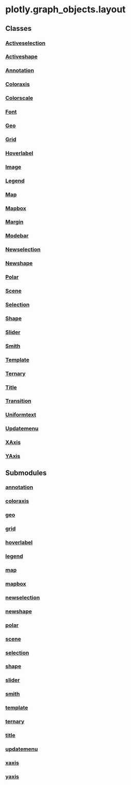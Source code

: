 # plotly.graph_objects.layout

## Classes

### [Activeselection](Activeselection.md)

### [Activeshape](Activeshape.md)

### [Annotation](Annotation.md)

### [Coloraxis](Coloraxis.md)

### [Colorscale](Colorscale.md)

### [Font](Font.md)

### [Geo](Geo.md)

### [Grid](Grid.md)

### [Hoverlabel](Hoverlabel.md)

### [Image](Image.md)

### [Legend](Legend.md)

### [Map](Map.md)

### [Mapbox](Mapbox.md)

### [Margin](Margin.md)

### [Modebar](Modebar.md)

### [Newselection](Newselection.md)

### [Newshape](Newshape.md)

### [Polar](Polar.md)

### [Scene](Scene.md)

### [Selection](Selection.md)

### [Shape](Shape.md)

### [Slider](Slider.md)

### [Smith](Smith.md)

### [Template](Template.md)

### [Ternary](Ternary.md)

### [Title](Title.md)

### [Transition](Transition.md)

### [Uniformtext](Uniformtext.md)

### [Updatemenu](Updatemenu.md)

### [XAxis](XAxis.md)

### [YAxis](YAxis.md)


## Submodules

### [annotation](annotation-package/index.md)

### [coloraxis](coloraxis-package/index.md)

### [geo](geo-package/index.md)

### [grid](grid-package/index.md)

### [hoverlabel](hoverlabel-package/index.md)

### [legend](legend-package/index.md)

### [map](map-package/index.md)

### [mapbox](mapbox-package/index.md)

### [newselection](newselection-package/index.md)

### [newshape](newshape-package/index.md)

### [polar](polar-package/index.md)

### [scene](scene-package/index.md)

### [selection](selection-package/index.md)

### [shape](shape-package/index.md)

### [slider](slider-package/index.md)

### [smith](smith-package/index.md)

### [template](template-package/index.md)

### [ternary](ternary-package/index.md)

### [title](title-package/index.md)

### [updatemenu](updatemenu-package/index.md)

### [xaxis](xaxis-package/index.md)

### [yaxis](yaxis-package/index.md)


